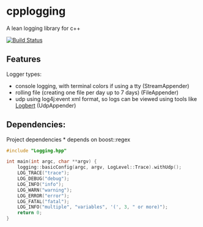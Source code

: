 # cpplogging

A lean logging library for c++

[![Build Status](https://travis-ci.org/jrialland/cpplogging.svg?branch=master)](https://travis-ci.org/jrialland/cpplogging)

## Features
Logger types:
* console logging, with terminal colors if using a tty (StreamAppender)
* rolling file (creating one file per day up to 7 days) (FileAppender)
* udp using log4j:event xml format, so logs can be viewed using tools like [Logbert](https://github.com/couchcoding/Logbert) (UdpAppender)

## Dependencies:
Project dependencies
	* depends on boost::regex

```c++
#include "Logging.hpp"

int main(int argc, char **argv) {
	logging::basicConfig(argc, argv, LogLevel::Trace).withUdp();
	LOG_TRACE("trace");
	LOG_DEBUG("debug");
	LOG_INFO("info");
	LOG_WARN("warning");
	LOG_ERROR("error");
	LOG_FATAL("fatal");
	LOG_INFO("multiple", "variables", '(', 3, " or more)");
	return 0;
}
```
